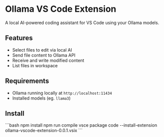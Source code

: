 # Ollama VS Code Extension

A local AI-powered coding assistant for VS Code using your Ollama models.

## Features
- Select files to edit via local AI
- Send file content to Ollama API
- Receive and write modified content
- List files in workspace

## Requirements
- Ollama running locally at `http://localhost:11434`
- Installed models (eg. `llama3`)

## Install
\`\`\`bash
npm install
npm run compile
vsce package
code --install-extension ollama-vscode-extension-0.0.1.vsix
\`\`\`